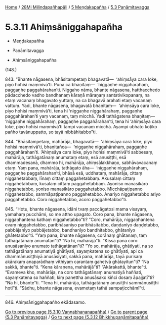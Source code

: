
[Home](/) / [28Mi Milindapañhapāḷi](../../../28Mi.md) / [5 Meṇḍakapañha](../../5.md) / [5.3 Paṇāmitavagga](../5.3.md)

# 5.3.11 Ahiṃsāniggahapañha

* Meṇḍakapañha

* Paṇāmitavagga

* Ahiṃsāniggahapañha

(148.)

843\. “Bhante nāgasena, bhāsitampetaṃ bhagavatā—  ‘ahiṃsāya cara loke, piyo hohisi maṃmivā’ti. Puna ca bhaṇitaṃ—  ‘niggaṇhe niggahārahaṃ, paggaṇhe paggahārahan’ti. Niggaho nāma, bhante nāgasena, hatthacchedo pādacchedo vadho bandhanaṃ kāraṇā māraṇaṃ santativikopanaṃ, na etaṃ vacanaṃ bhagavato yuttaṃ, na ca bhagavā arahati etaṃ vacanaṃ vattuṃ. Yadi, bhante nāgasena, bhagavatā bhaṇitaṃ—  ‘ahiṃsāya cara loke, piyo hohisi maṃmivā’ti, tena hi ‘niggaṇhe niggahārahaṃ, paggaṇhe paggahārahan’ti yaṃ vacanaṃ, taṃ micchā. Yadi tathāgatena bhaṇitaṃ—  ‘niggaṇhe niggahārahaṃ, paggaṇhe paggahārahan’ti, tena hi ‘ahiṃsāya cara loke, piyo hohisi maṃmivā’ti tampi vacanaṃ micchā. Ayampi ubhato koṭiko pañho tavānuppatto, so tayā nibbāhitabbo”ti.

844\. “Bhāsitampetaṃ, mahārāja, bhagavatā—  ‘ahiṃsāya cara loke, piyo hohisi maṃmivā’ti, bhaṇitañca—  ‘niggaṇhe niggahārahaṃ, paggaṇhe paggahārahan’ti. ‘Ahiṃsāya cara loke, piyo hohisi maṃmivā’ti sabbesaṃ, mahārāja, tathāgatānaṃ anumataṃ etaṃ, esā anusiṭṭhi, esā dhammadesanā, dhammo hi, mahārāja, ahiṃsālakkhaṇo, sabhāvavacanaṃ etaṃ. Yaṃ pana, mahārāja, tathāgato āha—  ‘niggaṇhe niggahārahaṃ, paggaṇhe paggahārahan’ti, bhāsā esā, uddhataṃ, mahārāja, cittaṃ niggahetabbaṃ, līnaṃ cittaṃ paggahetabbaṃ. Akusalaṃ cittaṃ niggahetabbaṃ, kusalaṃ cittaṃ paggahetabbaṃ. Ayoniso manasikāro niggahetabbo, yoniso manasikāro paggahetabbo. Micchāpaṭipanno niggahetabbo, sammāpaṭipanno paggahetabbo. Anariyo niggahetabbo ariyo paggahetabbo. Coro niggahetabbo, acoro paggahetabbo”ti.

845\. “Hotu, bhante nāgasena, idāni tvaṃ paccāgatosi mama visayaṃ, yamahaṃ pucchāmi, so me attho upagato. Coro pana, bhante nāgasena, niggaṇhantena kathaṃ niggahetabbo”ti? “Coro, mahārāja, niggaṇhantena evaṃ niggahetabbo, paribhāsanīyo paribhāsitabbo, daṇḍanīyo daṇḍetabbo, pabbājanīyo pabbājetabbo, bandhanīyo bandhitabbo, ghātanīyo ghātetabbo”ti. “Yaṃ pana, bhante nāgasena, corānaṃ ghātanaṃ, taṃ tathāgatānaṃ anumatan”ti? “Na hi, mahārājā”ti. “Kissa pana coro anusāsanīyo anumato tathāgatānan”ti? “Yo so, mahārāja, ghātīyati, na so tathāgatānaṃ anumatiyā ghātīyati, sayaṃkatena so ghātīyati, api ca dhammānusiṭṭhiyā anusāsīyati, sakkā pana, mahārāja, tayā purisaṃ akārakaṃ anaparādhaṃ vīthiyaṃ carantaṃ gahetvā ghātayitun”ti? “Na sakkā, bhante”ti. “Kena kāraṇena, mahārājā”ti? “Akārakattā, bhante”ti. “Evameva kho, mahārāja, na coro tathāgatānaṃ anumatiyā haññati, sayaṃkatena so haññati, kiṃ panettha anusāsako kiñci dosaṃ āpajjatī”ti? “Na hi, bhante”ti. “Tena hi, mahārāja, tathāgatānaṃ anusiṭṭhi sammānusiṭṭhi hotī”ti. “Sādhu, bhante nāgasena, evametaṃ tathā sampaṭicchāmī”ti.

---

846\. Ahiṃsāniggahapañho ekādasamo.



[Go to previous page (5.3.10 Vaṇṇabhaṇanapañha)](5.3.10.md) / [Go to parent page (5.3 Paṇāmitavagga)](../5.3.md) / [Go to next page (5.3.12 Bhikkhupaṇāmitapañha)](5.3.12.md)


